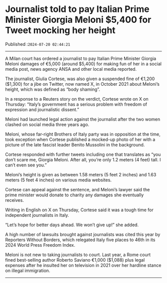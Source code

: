 # Journalist told to pay Italian Prime Minister Giorgia Meloni $5,400 for Tweet mocking her height

Published :`2024-07-20 02:44:21`

---

A Milan court has ordered a journalist to pay Italian Prime Minister Giorgia Meloni damages of €5,000 (around $5,400) for making fun of her in a social media post, news agency ANSA and other local media reported.

The journalist, Giulia Cortese, was also given a suspended fine of €1,200 ($1,300) for a jibe on Twitter, now named X, in October 2021 about Meloni’s height, which was defined as “body shaming”.

In a response to a Reuters story on the verdict, Cortese wrote on X on Thursday: “Italy’s government has a serious problem with freedom of expression and journalistic dissent.”

Meloni had launched legal action against the journalist after the two women clashed on social media three years ago.

Meloni, whose far-right Brothers of Italy party was in opposition at the time, took exception when Cortese published a mocked-up photo of her with a picture of the late fascist leader Benito Mussolini in the background.

Cortese responded with further tweets including one that translates as “you don’t scare me, Giorgia Meloni. After all, you’re only 1.2 meters (4 feet) tall. I can’t even see you.”

Meloni’s height is given as between 1.58 meters (5 feet 2 inches) and 1.63 meters (5 feet 4 inches) on various media websites.

Cortese can appeal against the sentence, and Meloni’s lawyer said the prime minister would donate to charity any damages she eventually receives.

Writing in English on X on Thursday, Cortese said it was a tough time for independent journalists in Italy.

“Let’s hope for better days ahead. We won’t give up!” she added.

A high number of lawsuits brought against journalists was cited this year by Reporters Without Borders, which relegated Italy five places to 46th in its 2024 World Press Freedom Index.

Meloni is not new to taking journalists to court. Last year, a Rome court fined best-selling author Roberto Saviano €1,000 ($1,088) plus legal expenses after he insulted her on television in 2021 over her hardline stance on illegal immigration.

---

